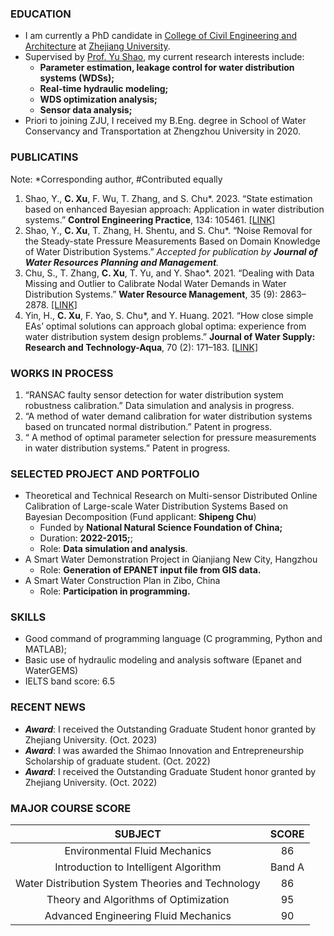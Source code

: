### EDUCATION
- I am currently a PhD candidate in [College of Civil Engineering and Architecture](http://www.ccea.zju.edu.cn/cceaenglish/main.psp) at [Zhejiang University](https://www.zju.edu.cn/english/).
- Supervised by [Prof. Yu Shao](https://person.zju.edu.cn/en/shaoyuzju#0), my current research interests include:
  - **Parameter estimation, leakage control for water distribution systems (WDSs);**
  - **Real-time hydraulic modeling;**
  - **WDS optimization analysis;**
  - **Sensor data analysis;**
- Priori to joining ZJU, I received my B.Eng. degree in School of Water Conservancy and Transportation at Zhengzhou University in 2020.
### PUBLICATINS
Note: *Corresponding author, #Contributed equally
1. Shao, Y., **C. Xu**, F. Wu, T. Zhang, and S. Chu*. 2023. “State estimation based on enhanced Bayesian approach: Application in water distribution systems.” **Control Engineering Practice**, 134: 105461. [[LINK]](https://doi.org/10.1016/j.conengprac.2023.105461)
2. Shao, Y., **C. Xu**, T. Zhang, H. Shentu, and S. Chu*. “Noise Removal for the Steady-state Pressure Measurements Based on Domain Knowledge of Water Distribution Systems.” _Accepted for publication by **Journal of Water Resources Planning and Management**._
3. Chu, S., T. Zhang, **C. Xu**, T. Yu, and Y. Shao*. 2021. “Dealing with Data Missing and Outlier to Calibrate Nodal Water Demands in Water Distribution Systems.” **Water Resource Management**, 35 (9): 2863–2878. [[LINK]](https://doi.org/10.1007/s11269-021-02873-9)
4. Yin, H., **C. Xu**, F. Yao, S. Chu*, and Y. Huang. 2021. “How close simple EAs’ optimal solutions can approach global optima: experience from water distribution system design problems.” **Journal of Water Supply: Research and Technology-Aqua**, 70 (2): 171–183. [[LINK]](https://doi.org/10.2166/aqua.2020.117)
### WORKS IN PROCESS
1.	“RANSAC faulty sensor detection for water distribution system robustness calibration.” Data simulation and analysis in progress.
2.	“A method of water demand calibration for water distribution systems based on truncated normal distribution.” Patent in progress.
3.	“ A method of optimal parameter selection for pressure measurements in water distribution systems.” Patent in progress.
### SELECTED PROJECT AND PORTFOLIO
- Theoretical and Technical Research on Multi-sensor Distributed Online Calibration of Large-scale Water Distribution Systems Based on Bayesian Decomposition (Fund applicant: **Shipeng Chu**)
  - Funded by **National Natural Science Foundation of China;**
  - Duration: **2022-2015;**;
  - Role: **Data simulation and analysis**.
- A Smart Water Demonstration Project in Qianjiang New City, Hangzhou
  - Role: **Generation of EPANET input file from GIS data.**
- A Smart Water Construction Plan in Zibo, China
  - Role: **Participation in programming.**
### SKILLS
- Good command of programming language (C programming, Python and MATLAB);
- Basic use of hydraulic modeling and analysis software (Epanet and WaterGEMS)
- IELTS band score: 6.5
### RECENT NEWS
- _**Award**_: I received the Outstanding Graduate Student honor granted by Zhejiang University. (Oct. 2023)
- _**Award**_: I was awarded the Shimao Innovation and Entrepreneurship Scholarship of graduate student. (Oct. 2022)
- _**Award**_: I received the Outstanding Graduate Student honor granted by Zhejiang University. (Oct. 2022)
### MAJOR COURSE SCORE
|                      SUBJECT                       |          SCORE         |
|                        :----:                      |         :----:         |
| Environmental Fluid Mechanics                      | 86                     |
| Introduction to Intelligent Algorithm              | Band A                 |
| Water Distribution System Theories and Technology  | 86                     |
| Theory and Algorithms of Optimization              | 95                     |
|Advanced Engineering Fluid Mechanics                | 90                     |
